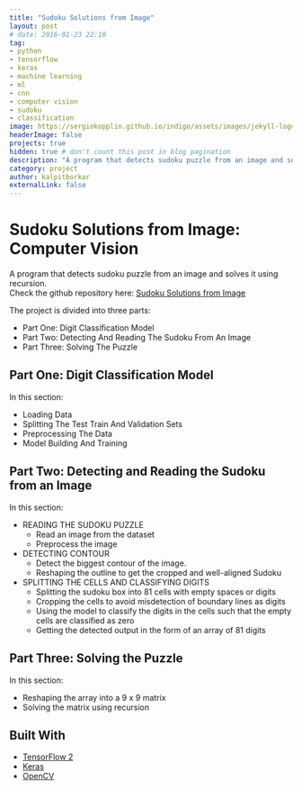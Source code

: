 ```yaml
---
title: "Sudoku Solutions from Image"
layout: post
# date: 2016-01-23 22:10
tag:
- python
- tensorflow
- keras
- machine learning
- ml
- cnn
- computer vision
- sudoku
- classification
image: https://sergiokopplin.github.io/indigo/assets/images/jekyll-logo-light-solid.png
headerImage: false
projects: true
hidden: true # don't count this post in blog pagination
description: "A program that detects sudoku puzzle from an image and solves it using recursion."
category: project
author: kalpitborkar
externalLink: false
---
```


# Sudoku Solutions from Image: Computer Vision
A program that detects sudoku puzzle from an image and solves it using recursion.\
Check the github repository here: [Sudoku Solutions from Image](https://github.com/kalpitborkar/Sudoku-Solutions-from-Image)

The project is divided into three parts:
  - Part One: Digit Classification Model
  - Part Two: Detecting And Reading The Sudoku From An Image
  - Part Three: Solving The Puzzle

## Part One: Digit Classification Model
In this section:
  - Loading Data
  - Splitting The Test Train And Validation Sets
  - Preprocessing The Data
  - Model Building And Training

## Part Two: Detecting and Reading the Sudoku from an Image
In this section:
- READING THE SUDOKU PUZZLE
  - Read an image from the dataset
  - Preprocess the image
- DETECTING CONTOUR
  - Detect the biggest contour of the image.
  - Reshaping the outline to get the cropped and well-aligned Sudoku
- SPLITTING THE CELLS AND CLASSIFYING DIGITS
  - Splitting the sudoku box into 81 cells with empty spaces or digits
  - Cropping the cells to avoid misdetection of boundary lines as digits
  - Using the model to classify the digits in the cells such that the empty cells are classified as zero
  - Getting the detected output in the form of an array of 81 digits

## Part Three: Solving the Puzzle
In this section:
  - Reshaping the array into a 9 x 9 matrix
  - Solving the matrix using recursion

## Built With
- [TensorFlow 2](https://www.tensorflow.org/)
- [Keras](https://www.tensorflow.org/api_docs/python/tf/keras)
- [OpenCV](https://opencv.org/)
